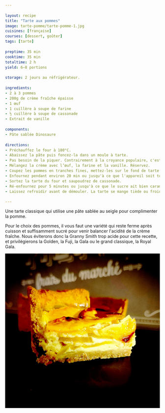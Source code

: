 ```yaml
---

layout: recipe
title: "Tarte aux pommes"
image: tarte-pomme/tarte-pomme-1.jpg
cuisines: [française]
courses: [dessert, goûter]
tags: [tarte]

preptime: 35 min
cooktime: 35 min
totaltime: 2 h
yield: 6–8 portions

storage: 2 jours au réfrigérateur.

ingredients:
- 2 à 3 pommes
- 200g de crème fraîche épaisse
- 1 œuf
- 1 cuillère à soupe de farine
- ½ cuillère à soupe de cassonade
- Extrait de vanille

components:
- Pâte sablée Dinosaure

directions:
- Préchauffez le four à 180°C.
- Abaissez la pâte puis foncez-la dans un moule à tarte. 
- Pas besoin de la piquer. Contrairement à la croyance populaire, c'est en la piquant qu'on risque de la rendre humide avec l'appareil, surtout la crème prise à la cuisson, et pas l'inverse – et c'est Thierry Marx qui l'a découvert avec l'aide du physico-chimiste Raphaël Haumont. Après si vous tenez absolument à piquer, vous pouvez appliquer du blanc d’œuf et la passer 3 minutes au four pour créer une couche d'imperméabilisation.
- Mélangez la crème avec l’œuf, la farine et la vanille. Réservez.
- Coupez les pommes en tranches fines, mettez-les sur le fond de tarte et versez la préparation par dessus. 
- Enfournez pendant environ 20 min ou jusqu'à ce que l'appareil soit tout juste pris.
- Sortez la tarte du four et saupoudrez de cassonade. 
- Ré-enfournez pour 5 minutes ou jusqu'à ce que le sucre ait bien caramélisé. 
- Laissez refroidir avant de démouler. La tarte se mange tiède ou froide. 

---
```


Une tarte classique qui utilise une pâte sablée au seigle pour complimenter la pomme. 

Pour le choix des pommes, il vous faut une variété qui reste ferme après cuisson et suffisamment sucré pour venir balancer l'acidité de la crème fraîche. Nous éviterons donc la Granny Smith trop acide pour cette recette, et privilégierons la Golden, la Fuji, la Gala ou le grand classique, la Royal Gala. 

![Il faut des belles couches de pomme lovées dans un appareil bien crémeux.](../images/tarte-pomme/tarte-pomme-2.jpg)